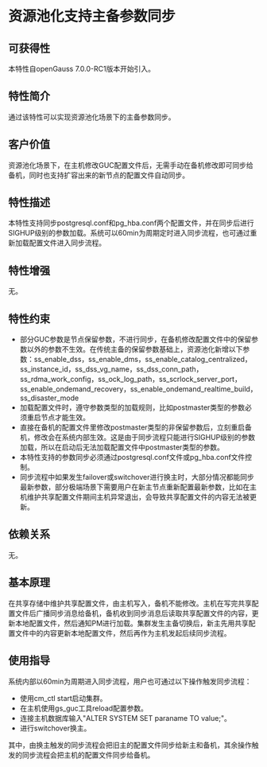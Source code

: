 # 资源池化支持主备参数同步

## 可获得性<a name="section15406143204715"></a>

本特性自openGauss 7.0.0-RC1版本开始引入。

## 特性简介<a name="section740615433477"></a>

通过该特性可以实现资源池化场景下的主备参数同步。

## 客户价值<a name="section13406743164715"></a>

资源池化场景下，在主机修改GUC配置文件后，无需手动在备机修改即可同步给备机，同时也支持扩容出来的新节点的配置文件自动同步。

## 特性描述<a name="section16406154310471"></a>

本特性支持同步postgresql.conf和pg_hba.conf两个配置文件，并在同步后进行SIGHUP级别的参数加载。系统可以60min为周期定时进入同步流程，也可通过重新加载配置文件进入同步流程。

## 特性增强<a name="section1340684315478"></a>

无。

## 特性约束<a name="section06531946143616"></a>

-   部分GUC参数是节点保留参数，不进行同步，在备机修改配置文件中的保留参数以外的参数不生效。在传统主备的保留参数基础上，资源池化新增以下参数：ss_enable_dss，ss_enable_dms，ss_enable_catalog_centralized，ss_instance_id，ss_dss_vg_name，ss_dss_conn_path，ss_rdma_work_config，ss_ock_log_path，ss_scrlock_server_port，ss_enable_ondemand_recovery，ss_enable_ondemand_realtime_build，ss_disaster_mode
-   加载配置文件时，遵守参数类型的加载规则，比如postmaster类型的参数必须重启节点才能生效。
-   直接在备机的配置文件里修改postmaster类型的非保留参数后，立刻重启备机，修改会在系统内部生效。这是由于同步流程只能进行SIGHUP级别的参数加载，所以在启动后无法加载配置文件中postmaster类型的参数。
-   本特性支持的参数同步必须通过postgresql.conf文件或pg_hba.conf文件控制。
-   同步流程中如果发生failover或switchover进行换主时，大部分情况都能同步最新参数，部分极端场景下需要用户在新主节点重新配置最新参数，比如在主机维护共享配置文件期间主机异常退出，会导致共享配置文件的内容无法被更新。

## 依赖关系<a name="section8406643144716"></a>

无。

## 基本原理<a name="section8406461564716"></a>

在共享存储中维护共享配置文件，由主机写入，备机不能修改。主机在写完共享配置文件后广播同步消息给备机，备机收到同步消息后读取共享配置文件的内容，更新本地配置文件，然后通知PM进行加载。集群发生主备切换后，新主先用共享配置文件中的内容更新本地配置文件，然后再作为主机发起后续同步流程。

## 使用指导<a name="section8445461564354"></a>

系统内部以60min为周期进入同步流程，用户也可通过以下操作触发同步流程：
-   使用cm_ctl start启动集群。
-   在主机使用gs_guc工具reload配置参数。
-   连接主机数据库输入"ALTER SYSTEM SET paraname TO value;"。
-   进行switchover换主。

其中，由换主触发的同步流程会把旧主的配置文件同步给新主和备机，其余操作触发的同步流程会把主机的配置文件同步给备机。